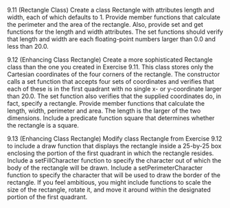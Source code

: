 9.11 (Rectangle Class) Create a class Rectangle with attributes length and width, each of which
defaults to 1. Provide member functions that calculate the perimeter and the area of the rectangle.
Also, provide set and get functions for the length and width attributes. The set functions should 
verify that length and width are each floating-point numbers larger than 0.0 and less than 20.0.

9.12 (Enhancing Class Rectangle) Create a more sophisticated Rectangle class than the one you
created in Exercise 9.11. This class stores only the Cartesian coordinates of the four corners of the
rectangle. The constructor calls a set function that accepts four sets of coordinates and verifies that
each of these is in the first quadrant with no single x- or y-coordinate larger than 20.0. The set 
function also verifies that the supplied coordinates do, in fact, specify a rectangle. Provide member 
functions that calculate the length, width, perimeter and area. The length is the larger of the two
dimensions. Include a predicate function square that determines whether the rectangle is a square.

9.13 (Enhancing Class Rectangle) Modify class Rectangle from Exercise 9.12 to include a draw
function that displays the rectangle inside a 25-by-25 box enclosing the portion of the first quadrant
in which the rectangle resides. Include a setFillCharacter function to specify the character out of
which the body of the rectangle will be drawn. Include a setPerimeterCharacter function to specify
the character that will be used to draw the border of the rectangle. If you feel ambitious, you might
include functions to scale the size of the rectangle, rotate it, and move it around within the designated 
portion of the first quadrant.
